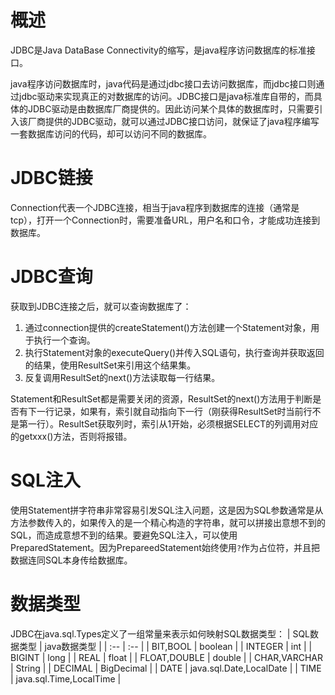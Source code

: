 # 概述
JDBC是Java DataBase Connectivity的缩写，是java程序访问数据库的标准接口。

java程序访问数据库时，java代码是通过jdbc接口去访问数据库，而jdbc接口则通过jdbc驱动来实现真正的对数据库的访问。JDBC接口是java标准库自带的，而具体的JDBC驱动是由数据库厂商提供的。因此访问某个具体的数据库时，只需要引入该厂商提供的JDBC驱动，就可以通过JDBC接口访问，就保证了java程序编写一套数据库访问的代码，却可以访问不同的数据库。

# JDBC链接
Connection代表一个JDBC连接，相当于java程序到数据库的连接（通常是tcp），打开一个Connection时，需要准备URL，用户名和口令，才能成功连接到数据库。

# JDBC查询
获取到JDBC连接之后，就可以查询数据库了：
1. 通过connection提供的createStatement()方法创建一个Statement对象，用于执行一个查询。
2. 执行Statement对象的executeQuery()并传入SQL语句，执行查询并获取返回的结果，使用ResultSet来引用这个结果集。
3. 反复调用ResultSet的next()方法读取每一行结果。

Statement和ResultSet都是需要关闭的资源，ResultSet的next()方法用于判断是否有下一行记录，如果有，索引就自动指向下一行（刚获得ResultSet时当前行不是第一行）。ResultSet获取列时，索引从1开始，必须根据SELECT的列调用对应的getxxx()方法，否则将报错。

# SQL注入
使用Statement拼字符串非常容易引发SQL注入问题，这是因为SQL参数通常是从方法参数传入的，如果传入的是一个精心构造的字符串，就可以拼接出意想不到的SQL，而造成意想不到的结果。要避免SQL注入，可以使用PreparedStatement。因为PrepareedStatement始终使用```?```作为占位符，并且把数据连同SQL本身传给数据库。

# 数据类型
JDBC在java.sql.Types定义了一组常量来表示如何映射SQL数据类型：
| SQL数据类型 | java数据类型 |
| :-- | :-- |
| BIT,BOOL | boolean |
| INTEGER | int |
| BIGINT | long |
| REAL | float |
| FLOAT,DOUBLE | double |
| CHAR,VARCHAR | String |
| DECIMAL | BigDecimal |
| DATE | java.sql.Date,LocalDate |
| TIME | java.sql.Time,LocalTime |